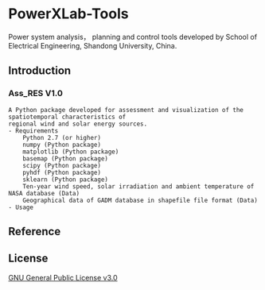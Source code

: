 # PowerXLab-Tools
Power system analysis， planning and control tools developed by School of Electrical Engineering, Shandong University, China.
## Introduction
### Ass_RES V1.0
	A Python package developed for assessment and visualization of the spatiotemporal characteristics of 
	regional wind and solar energy sources.
	- Requirements
		Python 2.7 (or higher)
		numpy (Python package)
		matplotlib (Python package)
		basemap (Python package)
		scipy (Python package)
		pyhdf (Python package)
		sklearn (Python package)
		Ten-year wind speed, solar irradiation and ambient temperature of NASA database (Data)
		Geographical data of GADM database in shapefile file format (Data)
	- Usage
## Reference
## License
[GNU General Public License v3.0](LICENSE)
